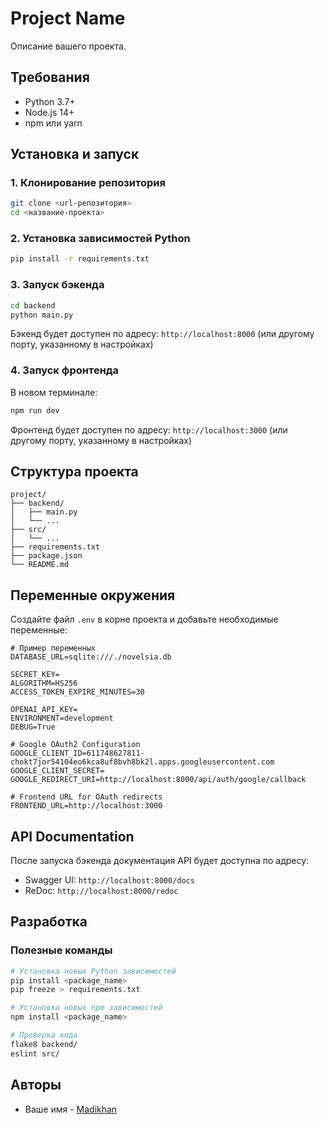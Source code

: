 # Project Name

Описание вашего проекта.

## Требования

- Python 3.7+
- Node.js 14+
- npm или yarn

## Установка и запуск

### 1. Клонирование репозитория

```bash
git clone <url-репозитория>
cd <название-проекта>
```

### 2. Установка зависимостей Python

```bash
pip install -r requirements.txt
```

### 3. Запуск бэкенда

```bash
cd backend
python main.py
```

Бэкенд будет доступен по адресу: `http://localhost:8000` (или другому порту, указанному в настройках)

### 4. Запуск фронтенда

В новом терминале:

```bash
npm run dev
```

Фронтенд будет доступен по адресу: `http://localhost:3000` (или другому порту, указанному в настройках)

## Структура проекта

```
project/
├── backend/
│   ├── main.py
│   └── ...
├── src/
│   └── ...
├── requirements.txt
├── package.json
└── README.md
```

## Переменные окружения

Создайте файл `.env` в корне проекта и добавьте необходимые переменные:

```
# Пример переменных
DATABASE_URL=sqlite:///./novelsia.db

SECRET_KEY=
ALGORITHM=HS256
ACCESS_TOKEN_EXPIRE_MINUTES=30

OPENAI_API_KEY=
ENVIRONMENT=development
DEBUG=True

# Google OAuth2 Configuration
GOOGLE_CLIENT_ID=611748627811-chokt7jor54104eo6kca8uf8bvh8bk2l.apps.googleusercontent.com
GOOGLE_CLIENT_SECRET=
GOOGLE_REDIRECT_URI=http://localhost:8000/api/auth/google/callback

# Frontend URL for OAuth redirects
FRONTEND_URL=http://localhost:3000
```

## API Documentation

После запуска бэкенда документация API будет доступна по адресу:
- Swagger UI: `http://localhost:8000/docs`
- ReDoc: `http://localhost:8000/redoc`

## Разработка

### Полезные команды

```bash
# Установка новых Python зависимостей
pip install <package_name>
pip freeze > requirements.txt

# Установка новых npm зависимостей
npm install <package_name>

# Проверка кода
flake8 backend/
eslint src/
```


## Авторы

- Ваше имя - [Madikhan](madizhysip@gmail.com)